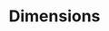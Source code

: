 ---
layout: default
bigquery: https://console.cloud.google.com/bigquery?p=covid-19-dimensions-ai&page=table&d=data&t=publications
contributors: Digital Science, https://www.digital-science.com/
cost: Free for personal, non-commercial use.
description: Dimensions contains more than 100 million publications, ranging from
  articles published in scholarly journals, books and book chapters, to preprints
  and conference proceedings. All publications are contextualized with linked data
  sets, funding, publications, patents, clinical trials, and policy documents. You
  can also view associated categories, funders, institutions, and researcher profiles.
documentation: https://docs.dimensions.ai/bigquery/index.html
last_edit: Mon, 04 Apr 2022 19:04:00 GMT
location: https://www.dimensions.ai/products/free/
maintained_by: Digital Science, https://www.digital-science.com/
schema_fields: '[''category_hrcs_hc'', ''repository_url'', ''original_abstract'',
  ''granted_year'', ''research_org_state_codes'', ''reference_ids'', ''filing_year'',
  ''open_access_categories_v2'', ''resulting_publication_doi'', ''date_modified'',
  ''active_years'', ''researcher_ids'', ''relationships'', ''conditions'', ''date_imported_gbq'',
  ''volume'', ''associated_publication_id'', ''category_sdg'', ''funding_eur'', ''conference'',
  ''date_normal'', ''citations'', ''linkout'', ''category_icrp_ct'', ''funding_currency'',
  ''acronym'', ''embargo_date'', ''funding_usd'', ''publication_ids'', ''date'', ''links'',
  ''external_ids'', ''date_online'', ''editors'', ''associated_publication_doi'',
  ''start_date'', ''date_print'', ''end_year'', ''date_inserted'', ''grant_number'',
  ''category_hrcs_rac'', ''language'', ''original_assignee'', ''open_access_categories'',
  ''title'', ''parent_id'', ''year'', ''original_assignee_orgs'', ''status'', ''mesh_headings'',
  ''category_uoa'', ''funder_org_state_codes'', ''mesh_terms'', ''category_bra'',
  ''subtitles'', ''journal_lists'', ''address'', ''gender'', ''publication_date'',
  ''expiration_year'', ''book_series_title'', ''assignee_orgs'', ''filing_date'',
  ''category_icrp_cso'', ''associated_grant_ids'', ''repository_name'', ''research_org_countries'',
  ''journal'', ''kind'', ''authors'', ''funder_org'', ''types'', ''repository_id'',
  ''source_id'', ''priority_year'', ''funding_gbp'', ''concepts'', ''funder_org_acronyms'',
  ''labels'', ''interventions'', ''research_org_city_names'', ''pmid'', ''categories'',
  ''doi'', ''investigators'', ''description'', ''phase'', ''name'', ''citations_count'',
  ''jurisdiction'', ''type'', ''aliases'', ''category_for'', ''publication_year'',
  ''proceedings_title'', ''ipcr'', ''filing_status'', ''acronyms'', ''funding_amount'',
  ''family_count'', ''start_year'', ''funding_jpy'', ''patent_ids'', ''license'',
  ''original_assignee_countries'', ''citation_string'', ''wikipedia_url'', ''category_rcdc'',
  ''inventor_names'', ''family_id'', ''metrics'', ''legal_status'', ''granted_date'',
  ''associated_publication_pmid'', ''cited_by_ids'', ''issue'', ''foa_number'', ''brief_title'',
  ''id'', ''current_assignee_countries'', ''organisation_details'', ''associated_publication_arxiv_id'',
  ''funding_aud'', ''current_assignee'', ''funder_countries'', ''priority_date'',
  ''funding_nzd'', ''isbn'', ''clinical_trial_ids'', ''registry'', ''resulting_publication_ids'',
  ''publisher'', ''cpc'', ''end_date'', ''application_number'', ''funding_cny'', ''created_date'',
  ''eisbn'', ''family_members_ids'', ''established'', ''acknowledgements'', ''research_org_cities'',
  ''category_hra'', ''current_assignee_orgs'', ''research_org_state_names'', ''expiration_date'',
  ''research_org_country_names'', ''funding_details'', ''pmcid'', ''supporting_grant_ids'',
  ''book_title'', ''arxiv_id'', ''funding_chf'', ''funder_org_countries'', ''legal_events'',
  ''email_address'', ''abstract'', ''funder_orgs'', ''original_title'', ''funder_org_cities'',
  ''altmetrics'', ''research_orgs'', ''funding_cad'', ''assignee_countries'', ''pages'']'
shortname: dimensions
tags:
- scholarly literature
- patents
- funding
- clinical trials
- academic profiles
terms_of_use: 'Use of both the Dimensions COVID-19 dataset and full Dimensions dataset
  are subject to the Dimensions Terms of use: https://www.dimensions.ai/policies-terms-legal '
title: Dimensions
uuid: dcff88bd-fe6b-4fdb-8159-809bf9d7bc1c
---